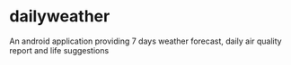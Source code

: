 # dailyweather
An android application providing 7 days weather forecast, daily air quality report and life suggestions
